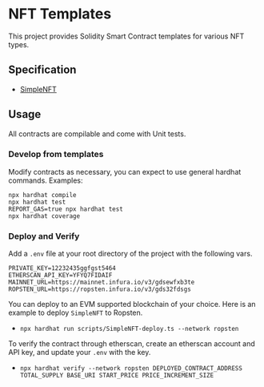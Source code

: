 # NFT Templates

This project provides Solidity Smart Contract templates for various NFT types. 

## Specification
* [SimpleNFT](https://github.com/trinity-0111/NFT-templates/wiki/SimpleNFT)

## Usage

All contracts are compilable and come with Unit tests.

### Develop from templates

Modify contracts as necessary, you can expect to use general hardhat commands. Examples:
```shell
npx hardhat compile
npx hardhat test
REPORT_GAS=true npx hardhat test
npx hardhat coverage
```

### Deploy and Verify
Add a `.env` file at your root directory of the project with the following vars.
```shell
PRIVATE_KEY=12232435ggfgst5464
ETHERSCAN_API_KEY=YFYQ7FIDAIF
MAINNET_URL=https://mainnet.infura.io/v3/gdsewfxb3te
ROPSTEN_URL=https://ropsten.infura.io/v3/gds32fdsgs
```

You can deploy to an EVM supported blockchain of your choice. Here is an example to deploy `SimpleNFT` to Ropsten.
* `npx hardhat run scripts/SimpleNFT-deploy.ts --network ropsten`

To verify the contract through etherscan, create an etherscan account and API key, and update your `.env` with the key. 
* `npx hardhat verify --network ropsten DEPLOYED_CONTRACT_ADDRESS TOTAL_SUPPLY BASE_URI START_PRICE PRICE_INCREMENT_SIZE`

